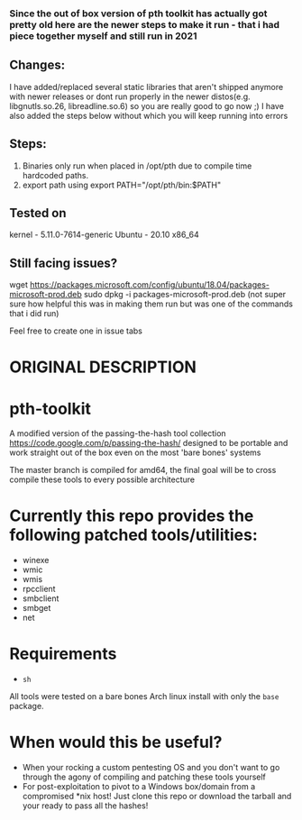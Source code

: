 ### Since the out of box version of pth toolkit has actually got pretty old here are the newer steps to make it run - that i had piece together myself and still run in 2021

## Changes:
I have added/replaced several static libraries that aren't shipped anymore with newer releases or dont run properly in the newer distos(e.g. libgnutls.so.26, libreadline.so.6) so you are really good to go now ;)
I have also added the steps below without which you will keep running into errors

## Steps:
1. Binaries only run when placed in /opt/pth due to compile time hardcoded paths.
2. export path using export PATH="/opt/pth/bin:$PATH"

## Tested on
kernel - 5.11.0-7614-generic
Ubuntu - 20.10
x86_64

## Still facing issues?
wget https://packages.microsoft.com/config/ubuntu/18.04/packages-microsoft-prod.deb
sudo dpkg -i packages-microsoft-prod.deb
(not super sure how helpful this was in making them run but was one of the commands that i did run)

Feel free to create one in issue tabs

# ORIGINAL DESCRIPTION
pth-toolkit
===========

A modified version of the passing-the-hash tool collection https://code.google.com/p/passing-the-hash/ designed to be portable and work straight out of the box even on the most 'bare bones' systems

The master branch is compiled for amd64, the final goal will be to cross compile these tools to every possible architecture 

Currently this repo provides the following patched tools/utilities:
================================================
- winexe
- wmic 
- wmis
- rpcclient
- smbclient
- smbget
- net

Requirements
============

- ```sh``` 


All tools were tested on a bare bones Arch linux install with only the `base` package.  


When would this be useful?
=========================
- When your rocking a custom pentesting OS and you don't want to go through the agony of compiling and patching these tools yourself
- For post-exploitation to pivot to a Windows box/domain from a compromised *nix host! Just clone this repo or download the tarball and your ready to pass all the hashes!


